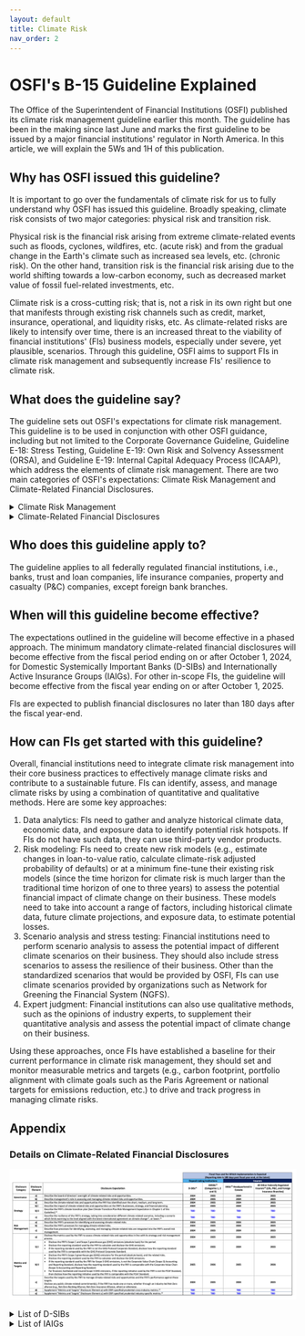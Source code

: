 ```yaml
---
layout: default
title: Climate Risk
nav_order: 2
---
```

# OSFI's B-15 Guideline Explained

The Office of the Superintendent of Financial Institutions (OSFI) published its climate risk management guideline earlier this
month. The guideline has been in the making since last June and marks the first guideline to be issued by a major financial
institutions' regulator in North America. In this article, we will explain the 5Ws and 1H of this publication.

## Why has OSFI issued this guideline?
It is important to go over the fundamentals of climate risk for us to fully understand why OSFI has issued this guideline. Broadly speaking, climate risk consists of two major categories: physical risk and transition risk.

Physical risk is the financial risk arising from extreme climate-related events such as floods, cyclones, wildfires, etc. (acute risk) and from the gradual change in the Earth's climate such as increased sea levels, etc. (chronic risk). On the other hand, transition risk is the financial risk arising due to the world shifting towards a low-carbon economy, such as decreased market value of fossil fuel-related investments, etc.

Climate risk is a cross-cutting risk; that is, not a risk in its own right but one that manifests through existing risk channels such as credit, market, insurance, operational, and liquidity risks, etc. As climate-related risks are likely to intensify over time, there is an increased threat to the viability of financial institutions' (FIs) business models, especially under severe, yet plausible, scenarios. Through this guideline, OSFI aims to support FIs in climate risk management and subsequently increase FIs' resilience to climate risk.

## What does the guideline say?

The guideline sets out OSFI's expectations for climate risk management. This guideline is to be used in conjunction with other OSFI guidance, including but not limited to the Corporate Governance Guideline, Guideline E-18: Stress Testing, Guideline E-19: Own Risk and Solvency Assessment (ORSA), and Guideline E-19: Internal Capital Adequacy Process (ICAAP), which address the elements of climate risk management. There are two main categories of OSFI's expectations: Climate Risk Management and Climate-Related Financial Disclosures.

<details>
 <summary>Climate Risk Management</summary>

### Governance
FIs are expected to establish the appropriate governance structure, involving the board of directors and senior management, to manage climate risk. Additionally, FIs are expected to understand and incorporate the impact of climate risk on their business model and strategic plans.
### Risk Management
FIs are expected to identify, assess, and manage climate risk in tandem with their risk appetite framework. As climate risk is a cross-cutting risk, FIs are expected to integrate climate risk into their Enterprise Risk Management (ERM) framework. Furthermore, FIs should implement appropriate tools and models to measure the current and future impact of climate risk over various time horizons. The guideline also recognizes that FIs might have limited data available pertaining to climate risk. In instances where such data gaps exist, FIs should use alternative data sources/proxies. Whenever FIs use external sources for help, be it for models or data, they should adequately understand their behind-the-scenes mechanics. For FIs to assess the effectiveness and progress of their climate risk management, they should set and monitor metrics and targets. FIs should also have reporting systems to support strategic planning and risk management.
### Climate Scenario Analysis and Stress Testing
In addition to governance and risk management expectations, FIs are expected to use climate scenario analysis and stress testing to assess the impact of climate risk on their risk profile, business strategy, and business model. FIs should not take climate scenario analysis lightly as OSFI will require FIs to complete standardized climate scenario exercises and report results back to them on a periodic basis.

### Capital and Liquidity Adequacy
Last but not least, FIs should incorporate climate risk into their ICAAP or ORSA process to maintain sufficient capital and liquidity buffers.
</details>

<details>
 <summary>Climate-Related Financial Disclosures</summary>

---
OSFI reinforces its climate risk management expectations through climate-related financial disclosure expectations, which are highly aligned with the recommendations of the Task force on Climate-related Financial Disclosures (TCFD). As with TCFD, OSFI's disclosure expectations are structured around four thematic areas that represent core elements of how companies operate: governance, strategy, risk management, and metrics and targets. These disclosures help OSFI meet its mandate of protecting depositors, creditors, and policyholders and contributing to public confidence in the Canadian financial system.
---
To help achieve high-quality disclosures that enable users, who may be investors, analysts, and the public at large, to understand the impact of climate change on FIs, FIs should follow these six principles:

1. Disclose relevant information.
2. Disclose specific and comprehensive information.
3. Disclose clear, balanced, and understandable information.
4. Disclose reliable and verifiable information.
5. Disclose information appropriate for its size, nature, and complexity.
6. Disclose information consistently over time. 
---
The disclosures should be published, at a minimum, annually. FIs may exercise discretion regarding the location for these disclosures. Possible locations include, but are not limited to, a report to shareholders or a stand-alone report (e.g., Climate Risk Report, Environmental, Social, and Governance (ESG) Report) as long as these are made available to the public. Additionally, FIs have the flexibility to present this information in a way that best suits them.
</details>

## Who does this guideline apply to?

The guideline applies to all federally regulated financial institutions, i.e., banks, trust and loan companies, life insurance companies, property and casualty (P&C) companies, except foreign bank branches.

## When will this guideline become effective?

The expectations outlined in the guideline will become effective in a phased approach. The minimum mandatory climate-related financial disclosures will become effective from the fiscal period ending on or after October 1, 2024, for Domestic Systemically Important Banks (D-SIBs) and Internationally Active Insurance Groups (IAIGs). For other in-scope FIs, the guideline will become effective from the fiscal year ending on or after October 1, 2025.

FIs are expected to publish financial disclosures no later than 180 days after the fiscal year-end.

## How can FIs get started with this guideline?

Overall, financial institutions need to integrate climate risk management into their core business practices to effectively manage climate risks and contribute to a sustainable future. FIs can identify, assess, and manage climate risks by using a combination of quantitative and qualitative methods. Here are some key approaches:

1. Data analytics: FIs need to gather and analyze historical climate data, economic data, and exposure data to identify potential risk hotspots. If FIs do not have such data, they can use third-party vendor products.
2. Risk modeling: FIs need to create new risk models (e.g., estimate changes in loan-to-value ratio, calculate climate-risk adjusted probability of defaults) or at a minimum fine-tune their existing risk models (since the time horizon for climate risk is much larger than the traditional time horizon of one to three years) to assess the potential financial impact of climate change on their business. These models need to take into account a range of factors, including historical climate data, future climate projections, and exposure data, to estimate potential losses.
3. Scenario analysis and stress testing: Financial institutions need to perform scenario analysis to assess the potential impact of different climate scenarios on their business. They should also include stress scenarios to assess the resilience of their business. Other than the standardized scenarios that would be provided by OSFI, FIs can use climate scenarios provided by organizations such as Network for Greening the Financial System (NGFS).
4. Expert judgment: Financial institutions can also use qualitative methods, such as the opinions of industry experts, to supplement their quantitative analysis and assess the potential impact of climate change on their business.

Using these approaches, once FIs have established a baseline for their current performance in climate risk management, they should set and monitor measurable metrics and targets (e.g., carbon footprint, portfolio alignment with climate goals such as the Paris Agreement or national targets for emissions reduction, etc.) to drive and track progress in managing climate risks.

## Appendix

### Details on Climate-Related Financial Disclosures

![disclosure](docs/assets/images/climate_disclosure.png)


<details>
 <summary>List of D-SIBs</summary>
- Bank of Montreal
- Bank of Nova Scotia
- Canadian Imperial Bank of Commerce
- National Bank of Canada
- Royal Bank of Canada
- Toronto-Dominion Bank
</details>

<details>
 <summary>List of IAIGs</summary>

 - Sun Life Assurance Company of Canada
 - Manufacturers Life Insurance Company
 - Canada Life Assurance Company
 - Intact Financial Corporation
</details>
